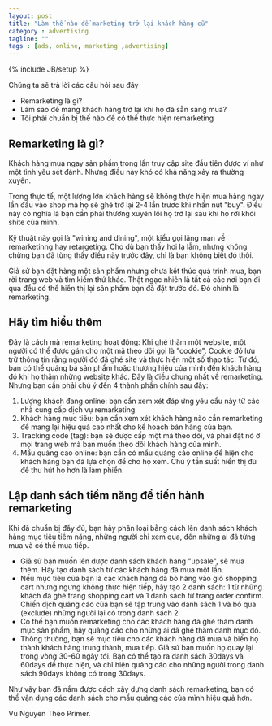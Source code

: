 ```yaml
---
layout: post
title: "Làm thế nào để marketing trở lại khách hàng cũ"
category : advertising
tagline: ""
tags : [ads, online, marketing ,advertising]
---
```


{% include JB/setup %}

<!-- Làm thế nào để marketing trở lại khách hàng cũ? -->

Chúng ta sẽ trả lời các câu hỏi sau đây
- Remarketing là gì?
- Làm sao để mang khách hàng trở lại khi họ đã sẵn sàng mua?
- Tôi phải chuẩn bị  thế nào để có thể thực hiện remarketing 

## Remarketing là gì?

Khách hàng mua ngay sản phẩm trong lần truy cập site đầu tiên được ví như một tình yêu sét đánh. Nhưng điều này khó có khả năng xảy ra thường xuyên. 

Trong thực tế, một lượng lớn khách hàng sẽ không thực hiện mua hàng ngay lần đầu vào shop mà họ sẽ ghé trở lại 2-4 lần trươc khi nhấn nút "buy". Điều này có nghĩa là bạn cần phải thường  xuyên lôi họ trở lại sau khi họ rời khỏi shite của mình.

Kỹ thuật này gọi là "wining and dining", một kiểu gọi lãng mạn về remarketinng hay retargeting. Cho dù bạn thấy hơi lạ lẫm, nhưng không chừng bạn đã từng thấy điều này trước đây, chỉ là bạn không biết đó thôi.

Giả sử bạn đặt hàng một sản phẩm nhưng chưa kết thúc quá trình mua, bạn rời trang web và tìm kiếm thứ khác. Thật ngạc nhiên là tất cả các nơi bạn đi qua đều có thể hiển thị lại sản phẩm bạn đã đặt trước đó. Đó chính là remarketing.

## Hãy tìm hiểu thêm

Đây là cách mà remarketing hoạt động: Khi ghé thăm một website, một người có thể được gán cho một mã theo dõi gọi là "cookie". Cookie đó lưu trữ thông tin rằng người đó đã ghé site và thực hiện một số thao tác. Từ đó, bạn có thể quáng bá sản phẩm hoặc thương hiệu của mình đến khách hàng đó khi họ thăm những website khác. Đây là điều chung nhất về remarketing. Nhưng bạn cần phải chú ý đến 4 thành phần chính sau đây:
1. Lượng khách đang online: bạn cần xem xét đáp ứng yêu cầu này từ các nhà cung cấp dịch vụ remarketing
2. Khách hàng mục tiêu: bạn cần xem xét khách hàng nào cần remarketing để mang lại hiệu quả cao nhất cho kế hoạch bán hàng của bạn. 
3. Tracking code (tag): bạn sẽ được cấp một mã theo dõi, và phải đặt nó ở mọi trang web mà bạn muốn theo dõi khách hàng của mình.
4. Mẩu quảng cao online: bạn cần có mẩu quảng cáo online để hiện cho khách hàng bạn đã lựa chọn để cho họ xem. Chú ý tần suất hiển thị đủ để thu hút họ hơn là làm phiền.
 
## Lập danh sách tiềm năng để tiến hành remarketing

Khi đã chuẩn bị đầy đủ, bạn hãy phân loại bằng cách lên danh sách khách hàng mục tiêu tiềm năng, những người chỉ xem qua, đến những ai đã từng mua và có thể mua tiếp.

- Giả sử bạn muốn lên được danh sách khách hàng "upsale", sẽ mua thêm. Hãy tạo danh sách từ các khách hàng đã mua một lần. 
- Nếu mục tiêu của bạn là các khách hàng đã bỏ hàng vào giỏ shopping cart nhưng ngưng không thực hiện tiếp, hãy tạo 2 danh sách: 1 từ những khách đã ghé trang shopping cart và 1 danh sách từ trang order confirm. Chiến dịch quảng cáo của bạn sẽ tập trung vào danh sách 1 và bỏ qua (exclude) những người lại có trong danh sách 2
- Có thể bạn muốn remarketing cho các khách hàng đã ghé thăm danh mục sản phẩm, hãy quảng cáo cho những ai đã ghé thăm danh mục đó.
- Thông thường, bạn sẽ mục tiêu cho các khách hàng đã mua và biến họ thành khách hàng trung thành, mua tiếp. Giả sứ bạn muốn họ quay lại trong vòng 30-60 ngày tới.  Bạn có thể tạo ra danh sách 30days và 60days để thực hiện, và chỉ hiện quảng cáo cho những người trong danh sách 90days không có trong 30days.
 
Như vậy bạn đã nắm được cách xây dựng danh sách remarketing, bạn có thể vận dụng các danh sách cho mẩu quảng cáo của mình hiệu quả hơn.

Vu Nguyen
Theo Primer.








